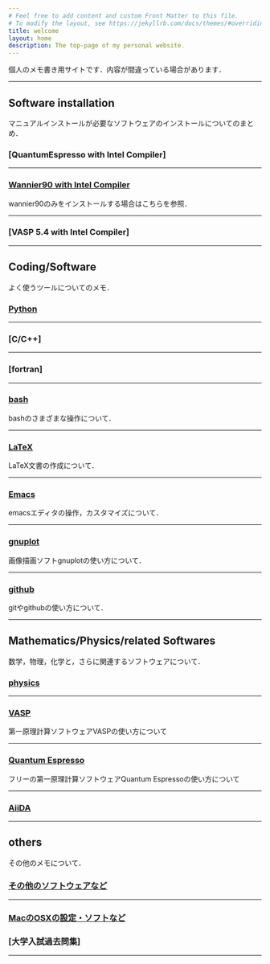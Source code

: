 ```yaml
---
# Feel free to add content and custom Front Matter to this file.
# To modify the layout, see https://jekyllrb.com/docs/themes/#overriding-theme-defaults
title: welcome
layout: home
description: The top-page of my personal website.
---
```


<!--
For more details see [Basic writing and formatting syntax](https://docs.github.com/en/github/writing-on-github/getting-started-with-writing-and-formatting-on-github/basic-writing-and-formatting-syntax).
-->

個人のメモ書き用サイトです．内容が間違っている場合があります．

---
## Software installation

マニュアルインストールが必要なソフトウェアのインストールについてのまとめ．

### [QuantumEspresso with Intel Compiler]
  
---

### [Wannier90 with Intel Compiler](page/installation/wannier90_install_to_ohtaka.md)

wannier90のみをインストールする場合はこちらを参照．

---
### [VASP 5.4 with Intel Compiler]


---
## Coding/Software

よく使うツールについてのメモ．

### [Python](page/python/python_top.md)

---
### [C/C++]

---
### [fortran]

---
### [bash](page/bash/bash_top.md)

bashのさまざまな操作について．

---
### [LaTeX](page/latex/latex_top.md)

LaTeX文書の作成について．

---
### [Emacs](page/emacs/emacs_top.md)

emacsエディタの操作，カスタマイズについて．

---
### [gnuplot](page/gnuplot/gnuplot_top.md)

画像描画ソフトgnuplotの使い方について．

---
### [github](page/github/github_top.md)

gitやgithubの使い方について．

---
## Mathematics/Physics/related Softwares

数学，物理，化学と，さらに関連するソフトウェアについて．

### [physics](page/physics/physics/physics_top.md)

---
### [VASP](page/physics/vasp/vasp_top.md)

第一原理計算ソフトウェアVASPの使い方について

---
### [Quantum Espresso](page/physics/qe/qe_top.md)

フリーの第一原理計算ソフトウェアQuantum Espressoの使い方について

---
### [AiiDA](page/aiida/aiida_top.md)

---
## others

その他のメモについて．

### [その他のソフトウェアなど](page/others/others_top.md)

---
### [MacのOSXの設定・ソフトなど](page/mac/mac_top.md)

### [大学入試過去問集]

---
